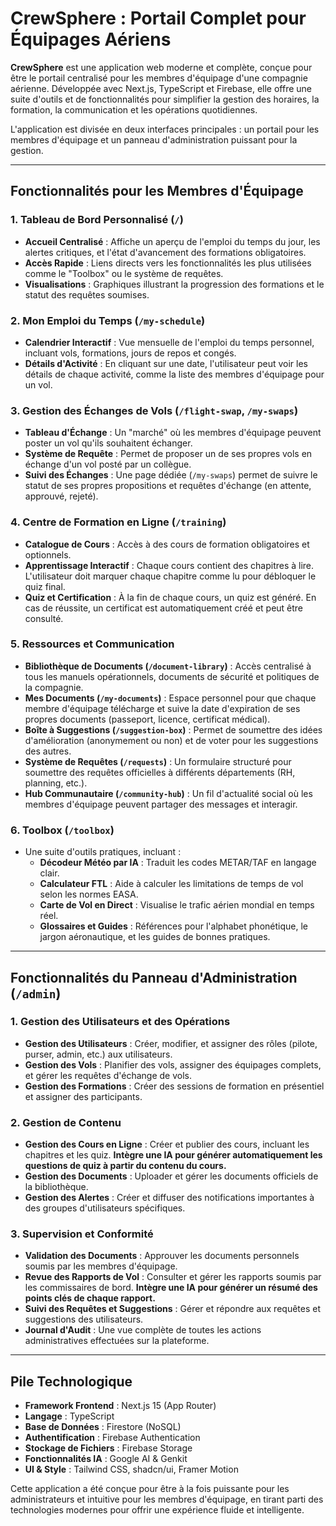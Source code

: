 
# CrewSphere : Portail Complet pour Équipages Aériens

**CrewSphere** est une application web moderne et complète, conçue pour être le portail centralisé pour les membres d'équipage d'une compagnie aérienne. Développée avec Next.js, TypeScript et Firebase, elle offre une suite d'outils et de fonctionnalités pour simplifier la gestion des horaires, la formation, la communication et les opérations quotidiennes.

L'application est divisée en deux interfaces principales : un portail pour les membres d'équipage et un panneau d'administration puissant pour la gestion.

---

## Fonctionnalités pour les Membres d'Équipage

### 1. **Tableau de Bord Personnalisé (`/`)**
- **Accueil Centralisé** : Affiche un aperçu de l'emploi du temps du jour, les alertes critiques, et l'état d'avancement des formations obligatoires.
- **Accès Rapide** : Liens directs vers les fonctionnalités les plus utilisées comme le "Toolbox" ou le système de requêtes.
- **Visualisations** : Graphiques illustrant la progression des formations et le statut des requêtes soumises.

### 2. **Mon Emploi du Temps (`/my-schedule`)**
- **Calendrier Interactif** : Vue mensuelle de l'emploi du temps personnel, incluant vols, formations, jours de repos et congés.
- **Détails d'Activité** : En cliquant sur une date, l'utilisateur peut voir les détails de chaque activité, comme la liste des membres d'équipage pour un vol.

### 3. **Gestion des Échanges de Vols (`/flight-swap`, `/my-swaps`)**
- **Tableau d'Échange** : Un "marché" où les membres d'équipage peuvent poster un vol qu'ils souhaitent échanger.
- **Système de Requête** : Permet de proposer un de ses propres vols en échange d'un vol posté par un collègue.
- **Suivi des Échanges** : Une page dédiée (`/my-swaps`) permet de suivre le statut de ses propres propositions et requêtes d'échange (en attente, approuvé, rejeté).

### 4. **Centre de Formation en Ligne (`/training`)**
- **Catalogue de Cours** : Accès à des cours de formation obligatoires et optionnels.
- **Apprentissage Interactif** : Chaque cours contient des chapitres à lire. L'utilisateur doit marquer chaque chapitre comme lu pour débloquer le quiz final.
- **Quiz et Certification** : À la fin de chaque cours, un quiz est généré. En cas de réussite, un certificat est automatiquement créé et peut être consulté.

### 5. **Ressources et Communication**
- **Bibliothèque de Documents (`/document-library`)** : Accès centralisé à tous les manuels opérationnels, documents de sécurité et politiques de la compagnie.
- **Mes Documents (`/my-documents`)** : Espace personnel pour que chaque membre d'équipage télécharge et suive la date d'expiration de ses propres documents (passeport, licence, certificat médical).
- **Boîte à Suggestions (`/suggestion-box`)** : Permet de soumettre des idées d'amélioration (anonymement ou non) et de voter pour les suggestions des autres.
- **Système de Requêtes (`/requests`)** : Un formulaire structuré pour soumettre des requêtes officielles à différents départements (RH, planning, etc.).
- **Hub Communautaire (`/community-hub`)** : Un fil d'actualité social où les membres d'équipage peuvent partager des messages et interagir.

### 6. **Toolbox (`/toolbox`)**
- Une suite d'outils pratiques, incluant :
  - **Décodeur Météo par IA** : Traduit les codes METAR/TAF en langage clair.
  - **Calculateur FTL** : Aide à calculer les limitations de temps de vol selon les normes EASA.
  - **Carte de Vol en Direct** : Visualise le trafic aérien mondial en temps réel.
  - **Glossaires et Guides** : Références pour l'alphabet phonétique, le jargon aéronautique, et les guides de bonnes pratiques.

---

## Fonctionnalités du Panneau d'Administration (`/admin`)

### 1. **Gestion des Utilisateurs et des Opérations**
- **Gestion des Utilisateurs** : Créer, modifier, et assigner des rôles (pilote, purser, admin, etc.) aux utilisateurs.
- **Gestion des Vols** : Planifier des vols, assigner des équipages complets, et gérer les requêtes d'échange de vols.
- **Gestion des Formations** : Créer des sessions de formation en présentiel et assigner des participants.

### 2. **Gestion de Contenu**
- **Gestion des Cours en Ligne** : Créer et publier des cours, incluant les chapitres et les quiz. **Intègre une IA pour générer automatiquement les questions de quiz à partir du contenu du cours.**
- **Gestion des Documents** : Uploader et gérer les documents officiels de la bibliothèque.
- **Gestion des Alertes** : Créer et diffuser des notifications importantes à des groupes d'utilisateurs spécifiques.

### 3. **Supervision et Conformité**
- **Validation des Documents** : Approuver les documents personnels soumis par les membres d'équipage.
- **Revue des Rapports de Vol** : Consulter et gérer les rapports soumis par les commissaires de bord. **Intègre une IA pour générer un résumé des points clés de chaque rapport.**
- **Suivi des Requêtes et Suggestions** : Gérer et répondre aux requêtes et suggestions des utilisateurs.
- **Journal d'Audit** : Une vue complète de toutes les actions administratives effectuées sur la plateforme.

---

## Pile Technologique

- **Framework Frontend** : Next.js 15 (App Router)
- **Langage** : TypeScript
- **Base de Données** : Firestore (NoSQL)
- **Authentification** : Firebase Authentication
- **Stockage de Fichiers** : Firebase Storage
- **Fonctionnalités IA** : Google AI & Genkit
- **UI & Style** : Tailwind CSS, shadcn/ui, Framer Motion

Cette application a été conçue pour être à la fois puissante pour les administrateurs et intuitive pour les membres d'équipage, en tirant parti des technologies modernes pour offrir une expérience fluide et intelligente.
